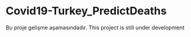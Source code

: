 # Covid19-Turkey_PredictDeaths

Bu proje gelişme aşamasındadır.
This project is still under development

